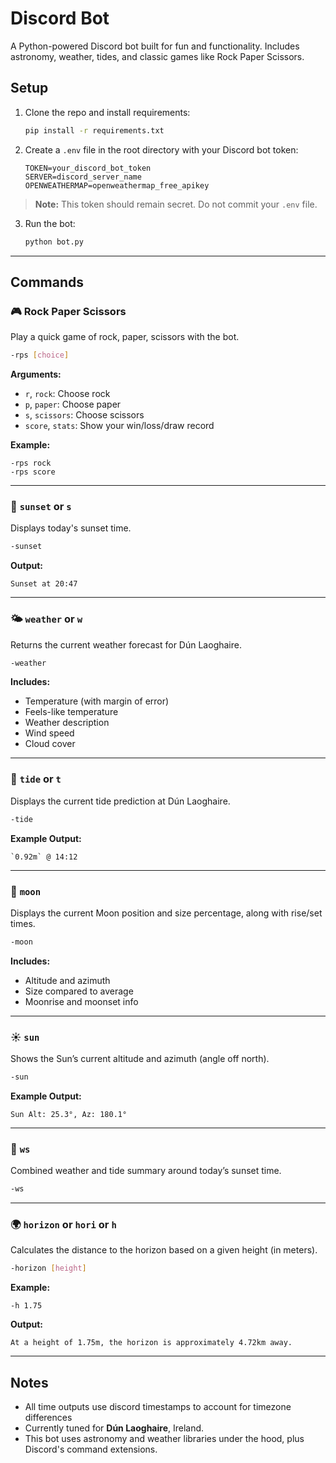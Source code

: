 # Discord Bot

A Python-powered Discord bot built for fun and functionality. Includes astronomy, weather, tides, and classic games like Rock Paper Scissors.

## Setup

1. Clone the repo and install requirements:
   ```bash
   pip install -r requirements.txt
   ```

2. Create a `.env` file in the root directory with your Discord bot token:
   ```env
   TOKEN=your_discord_bot_token
   SERVER=discord_server_name
   OPENWEATHERMAP=openweathermap_free_apikey
   ```

> **Note:** This token should remain secret. Do not commit your `.env` file.

3. Run the bot:
   ```bash
   python bot.py
   ```

---

## Commands

### 🎮 Rock Paper Scissors

Play a quick game of rock, paper, scissors with the bot.

```bash
-rps [choice]
```

**Arguments:**
- `r`, `rock`: Choose rock  
- `p`, `paper`: Choose paper  
- `s`, `scissors`: Choose scissors  
- `score`, `stats`: Show your win/loss/draw record

**Example:**
```
-rps rock
-rps score
```

---

### 🌇 `sunset` or `s`

Displays today's sunset time.

```bash
-sunset
```

**Output:**
```
Sunset at 20:47
```

---

### 🌤️ `weather` or `w`

Returns the current weather forecast for Dún Laoghaire.

```bash
-weather
```

**Includes:**
- Temperature (with margin of error)
- Feels-like temperature
- Weather description
- Wind speed
- Cloud cover

---

### 🌊 `tide` or `t`

Displays the current tide prediction at Dún Laoghaire.

```bash
-tide
```

**Example Output:**
```
`0.92m` @ 14:12
```

---

### 🌙 `moon`

Displays the current Moon position and size percentage, along with rise/set times.

```bash
-moon
```

**Includes:**
- Altitude and azimuth
- Size compared to average
- Moonrise and moonset info

---

### ☀️ `sun`

Shows the Sun’s current altitude and azimuth (angle off north).

```bash
-sun
```

**Example Output:**
```
Sun Alt: 25.3°, Az: 180.1°
```

---

### 🌅 `ws`

Combined weather and tide summary around today’s sunset time.

```bash
-ws
```

---

### 🌍 `horizon` or `hori` or `h`

Calculates the distance to the horizon based on a given height (in meters).

```bash
-horizon [height]
```

**Example:**
```
-h 1.75
```

**Output:**
```
At a height of 1.75m, the horizon is approximately 4.72km away.
```

---

## Notes

- All time outputs use discord timestamps to account for timezone differences 
- Currently tuned for **Dún Laoghaire**, Ireland.
- This bot uses astronomy and weather libraries under the hood, plus Discord's command extensions.
